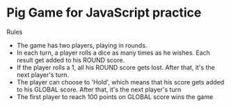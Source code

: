 # Pig Game for JavaScript practice

Rules

- The game has two players, playing in rounds.
- In each turn, a player rolls a dice as many times as he wishes. Each result get added to his ROUND score.
- If the player rolls a 1, all his ROUND score gets lost. After that, it's the next player's turn.
- The player can choose to 'Hold', which means that his score gets added to his GLOBAL score. After that, it's the next     player's turn
- The first player to reach 100 points on GLOBAL score wins the game

